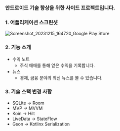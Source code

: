 ### 안드로이드 기술 향상을 위한 사이드 프로젝트입니다.

### 1. 어플리케이션 스크린샷
![Screenshot_20231215_164720_Google Play Store](https://github.com/YoonJaePark3908/StockPortfolio/assets/54883589/ae6662fd-7096-4832-829d-aea9b7e0f49c)



### 2. 기능 소개
- 수익 노트
  - 주식 매매를 통해 얻은 수익을 기록합니다.
- 뉴스
  - 경제, 금융 분야의 최신 뉴스를 볼 수 있습니다.  

### 3. 기술 스택 변경 사항
 - SQLite -> Room
 - MVP -> MVVM
 - Koin -> Hilt
 - LiveData -> StateFlow
 - Gson -> Kotlinx Serialization
